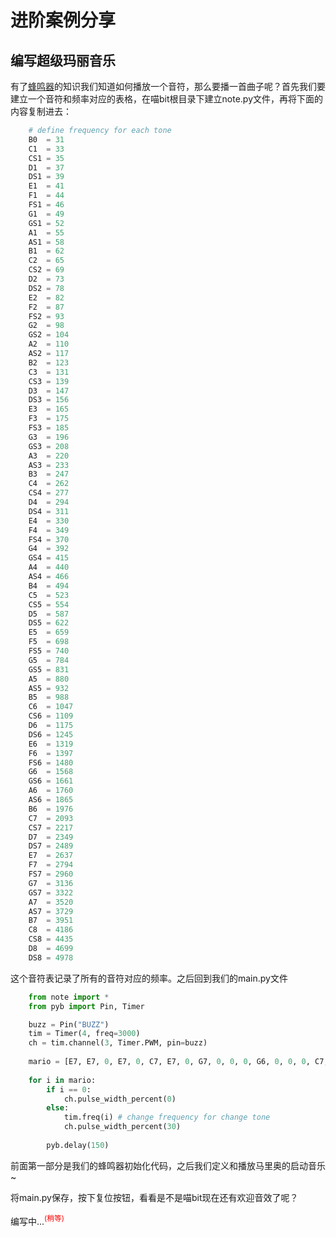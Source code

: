 # 进阶案例分享  

## 编写超级玛丽音乐  

有了[蜂鸣器](micropython/蜂鸣器编程.md)的知识我们知道如何播放一个音符，那么要播一首曲子呢？首先我们要建立一个音符和频率对应的表格，在喵bit根目录下建立note.py文件，再将下面的内容复制进去：
```python
	# define frequency for each tone
	B0  = 31
	C1  = 33
	CS1 = 35
	D1  = 37
	DS1 = 39
	E1  = 41
	F1  = 44
	FS1 = 46
	G1  = 49
	GS1 = 52
	A1  = 55
	AS1 = 58
	B1  = 62
	C2  = 65
	CS2 = 69
	D2  = 73
	DS2 = 78
	E2  = 82
	F2  = 87
	FS2 = 93
	G2  = 98
	GS2 = 104
	A2  = 110
	AS2 = 117
	B2  = 123
	C3  = 131
	CS3 = 139
	D3  = 147
	DS3 = 156
	E3  = 165
	F3  = 175
	FS3 = 185
	G3  = 196
	GS3 = 208
	A3  = 220
	AS3 = 233
	B3  = 247
	C4  = 262
	CS4 = 277
	D4  = 294
	DS4 = 311
	E4  = 330
	F4  = 349
	FS4 = 370
	G4  = 392
	GS4 = 415
	A4  = 440
	AS4 = 466
	B4  = 494
	C5  = 523
	CS5 = 554
	D5  = 587
	DS5 = 622
	E5  = 659
	F5  = 698
	FS5 = 740
	G5  = 784
	GS5 = 831
	A5  = 880
	AS5 = 932
	B5  = 988
	C6  = 1047
	CS6 = 1109
	D6  = 1175
	DS6 = 1245
	E6  = 1319
	F6  = 1397
	FS6 = 1480
	G6  = 1568
	GS6 = 1661
	A6  = 1760
	AS6 = 1865
	B6  = 1976
	C7  = 2093
	CS7 = 2217
	D7  = 2349
	DS7 = 2489
	E7  = 2637
	F7  = 2794
	FS7 = 2960
	G7  = 3136
	GS7 = 3322
	A7  = 3520
	AS7 = 3729
	B7  = 3951
	C8  = 4186
	CS8 = 4435
	D8  = 4699
	DS8 = 4978
```  

这个音符表记录了所有的音符对应的频率。之后回到我们的main.py文件
  
```python
	from note import *
	from pyb import Pin, Timer

	buzz = Pin("BUZZ")
	tim = Timer(4, freq=3000)
	ch = tim.channel(3, Timer.PWM, pin=buzz)
	
	mario = [E7, E7, 0, E7, 0, C7, E7, 0, G7, 0, 0, 0, G6, 0, 0, 0, C7, 0, 0, G6, 0, 0, E6, 0, 0, A6, 0, B6, 0, AS6, A6, 0, G6, E7, 0, G7, A7, 0, F7, G7, 0, E7, 0,C7, D7, B6, 0, 0, C7, 0, 0, G6, 0, 0, E6, 0, 0, A6, 0, B6, 0, AS6, A6, 0, G6, E7, 0, G7, A7, 0, F7, G7, 0, E7, 0,C7, D7, B6, 0, 0]
	
	for i in mario:
	    if i == 0:
	        ch.pulse_width_percent(0)
	    else:
	        tim.freq(i) # change frequency for change tone
	        ch.pulse_width_percent(30)
	
	    pyb.delay(150)
```

前面第一部分是我们的蜂鸣器初始化代码，之后我们定义和播放马里奥的启动音乐~

将main.py保存，按下复位按钮，看看是不是喵bit现在还有欢迎音效了呢？




编写中...<sup style="color:red">(稍等)<sup>